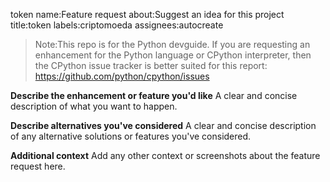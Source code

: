 token 
name:Feature request
about:Suggest an idea for this project
title:token 
labels:criptomoeda 
assignees:autocreate 


> Note:This repo is for the Python devguide. If you are requesting an
enhancement for the Python language or CPython interpreter,
then the CPython issue tracker is better
suited for this report: https://github.com/python/cpython/issues

**Describe the enhancement or feature you'd like**
A clear and concise description of what you want to happen.

**Describe alternatives you've considered**
A clear and concise description of any alternative solutions or features you've considered.

**Additional context**
Add any other context or screenshots about the feature request here.
